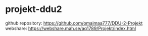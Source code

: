 # projekt-ddu2

github repository: https://github.com/omaimaa777/DDU-2-Projekt
webshare: https://webshare.mah.se/aq1789/Projekt/index.html

